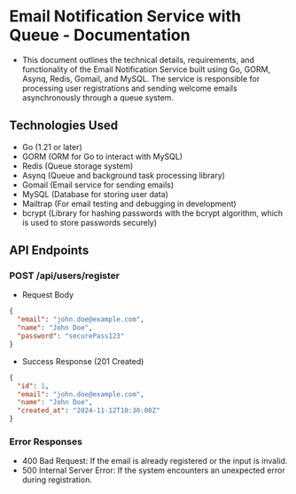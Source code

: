 # Email Notification Service with Queue - Documentation

- This document outlines the technical details, requirements, and functionality of the Email Notification Service built using Go, GORM, Asynq, Redis, Gomail, and MySQL. The service is responsible for processing user registrations and sending welcome emails asynchronously through a queue system.

## Technologies Used

- Go (1.21 or later)
- GORM (ORM for Go to interact with MySQL)
- Redis (Queue storage system)
- Asynq (Queue and background task processing library)
- Gomail (Email service for sending emails)
- MySQL (Database for storing user data)
- Mailtrap (For email testing and debugging in development)
- bcrypt (Library for hashing passwords with the bcrypt algorithm, which is used to store passwords securely)

## API Endpoints

### POST /api/users/register

- Request Body

```json
{
  "email": "john.doe@example.com",
  "name": "John Doe",
  "password": "securePass123"
}
```

- Success Response (201 Created)

```json
{
  "id": 1,
  "email": "john.doe@example.com",
  "name": "John Doe",
  "created_at": "2024-11-12T10:30:00Z"
}
```

### Error Responses

- 400 Bad Request: If the email is already registered or the input is invalid.
- 500 Internal Server Error: If the system encounters an unexpected error during registration.
